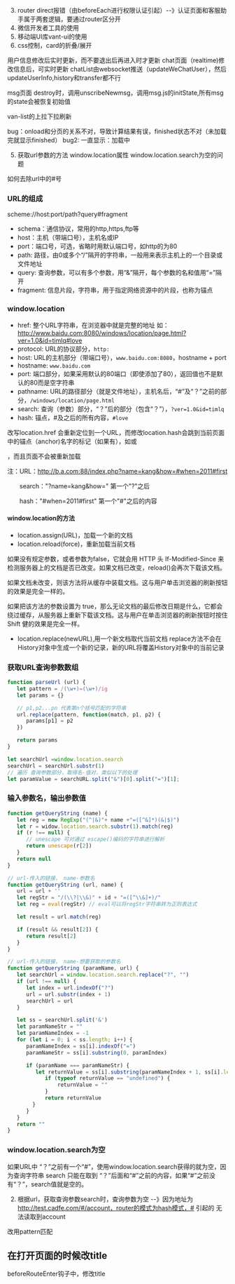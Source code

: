 
3. router direct报错（由beforeEach进行权限认证引起）--》认证页面和客服助手属于两套逻辑，要通过router区分开
1. 微信开发者工具的使用
2. 移动端UI库vant-ui的使用
4. css控制，card的折叠/展开

用户信息修改后实时更新，而不要退出后再进入时才更新
chat页面（realtime)修改信息后，可实时更新 chatList由websocket推送（updateWeChatUser），然后updateUserInfo,history和transfer都不行

msg页面 destroy时，调用unscribeNewmsg，调用msg.js的initState,所有msg的state会被恢复初始值

van-list的上拉下拉刷新

bug：onload和分页的关系不对，导致计算结果有误，finished状态不对（未加载完就显示finished）
bug2: 一直显示：加载中

5. 获取url参数的方法
   window.location属性
   window.location.search为空的问题

如何去除url中的#号

### URL的组成
scheme://host:port/path?query#fragment

- schema：通信协议，常用的http,https,ftp等
- host：主机（带端口号），主机名或IP
- port：端口号，可选，省略时用默认端口号，如http的为80
- path: 路径，由0或多个“/”隔开的字符串，一般用来表示主机上的一个目录或文件地址
- query: 查询参数，可以有多个参数，用“&”隔开，每个参数的名和值用“=”隔开
- fragment: 信息片段，字符串，用于指定网络资源中的片段，也称为锚点

### window.location
- href: 整个URL字符串，在浏览器中就是完整的地址
如：http://www.baidu.com:8080/windows/location/page.html?ver=1.0&id=timlq#love
- protocol: URL的协议部分，`http:`
- host: URL的主机部分（带端口号），`www.baidu.com:8080`，hostname + port
- hostname: `www.baidu.com`
- port: 端口部分，如果采用默认的80端口（即使添加了80），返回值也不是默认的80而是空字符串
- pathname: URL的路径部分（就是文件地址），主机名后，“#”及“？”之前的部分，`/windows/location/page.html`
- search: 查询（参数）部分，“？”后的部分（包含“？”），`?ver=1.0&id=timlq`
- hash: 锚点，#及之后的所有内容，`#love`

改写location.href 会重新定位到一个URL，而修改location.hash会跳到当前页面中的锚点（anchor)名字的标记（如果有），如<a id="name">或<div id="name">，而且页面不会被重新加载

注：URL：http://b.a.com:88/index.php?name=kang&how=#when=2011#first

　　search："?name=kang&how="     第一个"?"之后

　　hash："#when=2011#first"      第一个"#"之后的内容

#### window.location的方法

- location.assign(URL)，加载一个新的文档
- location.reload(force)，重新加载当前文档

如果没有规定参数，或者参数为false，它就会用 HTTP 头 If-Modified-Since 来检测服务器上的文档是否已改变。如果文档已改变，reload()会再次下载该文档。

如果文档未改变，则该方法将从缓存中装载文档。这与用户单击浏览器的刷新按钮的效果是完全一样的。

如果把该方法的参数设置为 true，那么无论文档的最后修改日期是什么，它都会绕过缓存，从服务器上重新下载该文档。这与用户在单击浏览器的刷新按钮时按住 Shift 健的效果是完全一样。

- location.replace(newURL),用一个新文档取代当前文档
replace方法不会在History对象中生成一个新的记录，新的URL将覆盖History对象中的当前记录

### 获取URL查询参数数组
```javascript
function parseUrl (url) {
   let pattern = /(\w+)=(\w+)/ig
   let params = {}

   // p1,p2...pn 代表第n个括号匹配的字符串
   url.replace(pattern, function(match, p1, p2) {
      params[p1] = p2
   })

   return params
}

let searchUrl =window.location.search
searchUrl = searchUrl.substr(1)
// 遍历 查询参数部分，取得名-值对，类似以下的处理
let paramValue = searchURL.split("&")[0].split("=")[1];
```

### 输入参数名，输出参数值
```javascript
function getQueryString (name) {
   let reg = new RegExp("(^|&)"+ name +"=([^&]*)(&|$)")
   let r = widow.location.search.substr(1).match(reg)
   if (r !== null) {
      // unescape 可对通过 escape()编码的字符串进行解析
      return unescape(r[2])
   }
   return null
}

// url-传入的链接， name-参数名
function getQueryString (url, name) {
   url = url + ''
   let regStr = "/(\\?|\\&)" + id + "=([^\\&]+)/"
   let reg = eval(regStr) // eval可以将regStr字符串转为正则表达式

   let result = url.match(reg)

   if (result && result[2]) {
      return result[2]
   }
}

// url-传入的链接， name-想要获取的参数名
function getQueryString (paramName, url) {
   let searchUrl = window.location.search.replace("?", "")
   if (url !== null) {
      let index = url.indexOf("?")
      url = url.substr(index + 1)
      searchUrl = url
   }

   let ss = searchUrl.split('&')
   let paramNameStr = ""
   let paramNameIndex = -1
   for (let i = 0; i < ss.length; i++) {
      paramNameIndex = ss[i].indexOf("=")
      paramNameStr = ss[i].substring(0, paramIndex)

      if (paramName === paramNameStr) {
         let returnValue = ss[i].substring(paramNameIndex + 1, ss[i].length)
            if (typeof returnValue == "undefined") {
                returnValue = ""
            }
            return returnValue
        }
      }
   }
   return ""
}
```

### window.location.search为空
如果URL中 “？”之前有一个“#”，使用window.location.search获得的就为空，因为查询字符串 search 只能在取到 “？”后面和“#”之前的内容，如果“#”之前没有“？”，search值就是空的。

2. 根据url，获取查询参数search时，查询参数为空
--》因为地址为 http://test.cadfe.com/#/account，router的模式为hash模式，# 引起的 无法读取到account

改用pattern匹配
## 在打开页面的时候改title
beforeRouteEnter钩子中，修改title

